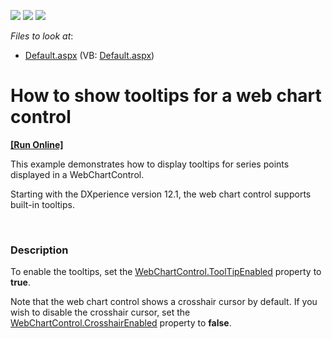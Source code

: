 <!-- default badges list -->
![](https://img.shields.io/endpoint?url=https://codecentral.devexpress.com/api/v1/VersionRange/128575690/12.2.8%2B)
[![](https://img.shields.io/badge/Open_in_DevExpress_Support_Center-FF7200?style=flat-square&logo=DevExpress&logoColor=white)](https://supportcenter.devexpress.com/ticket/details/E3720)
[![](https://img.shields.io/badge/📖_How_to_use_DevExpress_Examples-e9f6fc?style=flat-square)](https://docs.devexpress.com/GeneralInformation/403183)
<!-- default badges end -->
<!-- default file list -->
*Files to look at*:

* [Default.aspx](./CS/ShowToolTip/Default.aspx) (VB: [Default.aspx](./VB/ShowToolTip/Default.aspx))
<!-- default file list end -->
# How to show tooltips for a web chart control
<!-- run online -->
**[[Run Online]](https://codecentral.devexpress.com/e3720/)**
<!-- run online end -->


<p>This example demonstrates how to display tooltips for series points displayed in a WebChartControl. </p><p>Starting with the DXperience  version 12.1, the web chart control supports built-in tooltips.  </p><p><strong><br />
</strong> </p>


<h3>Description</h3>

<p>To enable the tooltips, set the  <a href="http://documentation.devexpress.com/#AspNet/DevExpressXtraChartsWebWebChartControl_ToolTipEnabledtopic"><u>WebChartControl.ToolTipEnabled</u></a> property to <strong>true</strong>. <br />
</p><p>Note that the web chart control shows a crosshair cursor by default. If you wish to disable the crosshair cursor,  set the  <a href="http://help.devexpress.com/#AspNet/DevExpressXtraChartsWebWebChartControl_CrosshairEnabledtopic"><u>WebChartControl.CrosshairEnabled</u></a>  property to <strong>false</strong>.</p><br />


<br/>


